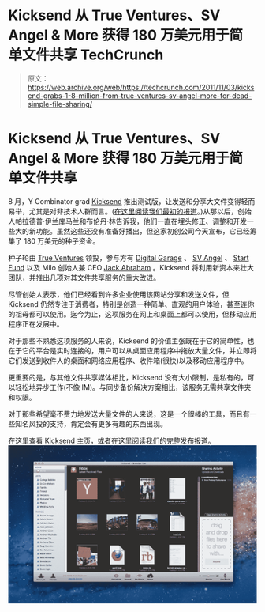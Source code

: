 # Kicksend 从 True Ventures、SV Angel & More 获得 180 万美元用于简单文件共享 TechCrunch

> 原文：<https://web.archive.org/web/https://techcrunch.com/2011/11/03/kicksend-grabs-1-8-million-from-true-ventures-sv-angel-more-for-dead-simple-file-sharing/>

# Kicksend 从 True Ventures、SV Angel & More 获得 180 万美元用于简单文件共享

8 月，Y Combinator grad [Kicksend](https://web.archive.org/web/20230203093036/http://kicksend.com/) 推出测试版，让发送和分享大文件变得轻而易举，尤其是对非技术人群而言。([在这里阅读我们最初的报道](https://web.archive.org/web/20230203093036/https://techcrunch.com/2011/08/08/y-combinator-backed-kicksend-launches-in-beta-to-make-sharing-big-files-a-breeze/)。)从那以后，创始人帕拉德普·伊兰库马兰和布伦丹·林告诉我，他们一直在埋头修正、调整和开发一些大的新功能。虽然这些还没有准备好播出，但这家初创公司今天宣布，它已经筹集了 180 万美元的种子资金。

种子轮由 [True Ventures](https://web.archive.org/web/20230203093036/http://www.crunchbase.com/financial-organization/true-ventures) 领投，参与方有 [Digital Garage](https://web.archive.org/web/20230203093036/http://www.crunchbase.com/company/digital-garage) 、 [SV Angel](https://web.archive.org/web/20230203093036/http://www.crunchbase.com/financial-organization/sv-angel) 、 [Start Fund](https://web.archive.org/web/20230203093036/http://www.crunchbase.com/financial-organization/start-fund) 以及 Milo 创始人兼 CEO [Jack Abraham](https://web.archive.org/web/20230203093036/http://www.crunchbase.com/person/jack-abraham) 。Kicksend 将利用新资本来壮大团队，并推出几项对其文件共享服务的重大改进。

尽管创始人表示，他们已经看到许多企业使用该网站分享和发送文件，但 Kicksend 仍然专注于消费者，特别是创造一种简单、直观的用户体验，甚至连你的祖母都可以使用。迄今为止，这项服务在网上和桌面上都可以使用，但移动应用程序正在发展中。

对于那些不熟悉这项服务的人来说，Kicksend 的价值主张既在于它的简单性，也在于它的平台是实时连接的，用户可以从桌面应用程序中拖放大量文件，并立即将它们发送到收件人的桌面和网络应用程序、收件箱(很快)以及移动应用程序中。

更重要的是，与其他文件共享媒体相比，Kicksend 没有大小限制，是私有的，可以轻松地异步工作(不像 IM)。与同步备份解决方案相比，该服务无需共享文件夹和权限。

对于那些希望毫不费力地发送大量文件的人来说，这是一个很棒的工具，而且有一些知名风投的支持，肯定会有更多有趣的东西出现。

在这里查看 [Kicksend 主页](https://web.archive.org/web/20230203093036/http://kicksend.com/)，或者在这里阅读我们的[完整发布报道](https://web.archive.org/web/20230203093036/https://techcrunch.com/2011/08/08/y-combinator-backed-kicksend-launches-in-beta-to-make-sharing-big-files-a-breeze/)。
[![](img/db839673d54938170f46bed46292380c.png "desktop")](https://web.archive.org/web/20230203093036/https://techcrunch.com/wp-content/uploads/2011/11/desktop.png)